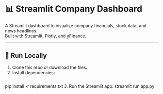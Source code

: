 # 📊 Streamlit Company Dashboard

A Streamlit dashboard to visualize company financials, stock data, and news headlines.  
Built with Streamlit, Plotly, and yFinance.

---

## 🚀 Run Locally

1. Clone this repo or download the files.
2. Install dependencies:
   ```bash
  pip install -r requirements.txt
3. Run the Streamlit app:
  streamlit run app.py
